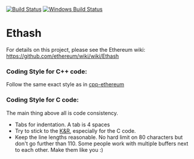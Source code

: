 [![Build Status](https://travis-ci.org/urcapital/urhash.svg?branch=master)](https://travis-ci.org/urcapital/urhash)
[![Windows Build Status](https://ci.appveyor.com/api/projects/status/github/debris/ethash?branch=master&svg=true)](https://ci.appveyor.com/project/debris/ethash-nr37r/branch/master)

# Ethash

For details on this project, please see the Ethereum wiki:
https://github.com/ethereum/wiki/wiki/Ethash

### Coding Style for C++ code:

Follow the same exact style as in [cpp-ethereum](https://github.com/ethereum/cpp-ethereum/blob/develop/CodingStandards.txt)

### Coding Style for C code:

The main thing above all is code consistency.

- Tabs for indentation. A tab is 4 spaces
- Try to stick to the [K&R](http://en.wikipedia.org/wiki/Indent_style#K.26R_style),
  especially for the C code.
- Keep the line lengths reasonable. No hard limit on 80 characters but don't go further
  than 110. Some people work with multiple buffers next to each other.
  Make them like you :)
